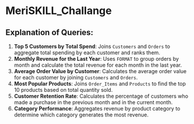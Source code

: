 # MeriSKILL_Challange

## Explanation of Queries:

1. **Top 5 Customers by Total Spend**: Joins `Customers` and `Orders` to aggregate total spending by each customer and ranks them.
2. **Monthly Revenue for the Last Year**: Uses `FORMAT` to group orders by month and calculate the total revenue for each month in the last year.
3. **Average Order Value by Customer**: Calculates the average order value for each customer by joining `Customers` and `Orders`.
4. **Most Popular Products**: Joins `Order_Items` and `Products` to find the top 10 products based on total quantity sold.
5. **Customer Retention Rate**: Calculates the percentage of customers who made a purchase in the previous month and in the current month.
6. **Category Performance**: Aggregates revenue by product category to determine which category generates the most revenue.

